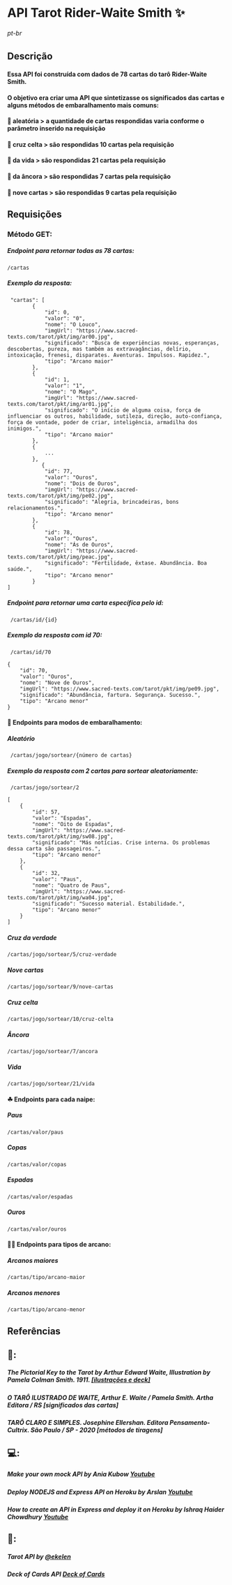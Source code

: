 # API Tarot Rider-Waite Smith ✨
###### pt-br

## Descrição
#### Essa API foi construída com dados de 78 cartas do tarô Rider-Waite Smith.
#### O objetivo era criar uma API que sintetizasse os significados das cartas e alguns métodos de embaralhamento mais comuns:
#### 🔮 aleatória >  a quantidade de cartas respondidas varia conforme o parâmetro inserido na requisição
#### 🔮 cruz celta > são respondidas 10 cartas pela requisição
#### 🔮 da vida > são respondidas 21 cartas pela requisição
#### 🔮 da âncora > são respondidas 7 cartas pela requisição
#### 🔮 nove cartas > são respondidas 9 cartas pela requisição

## Requisições
### Método GET:
##### Endpoint para retornar todas as 78 cartas:
``` /cartas ``` 

##### Exemplo da resposta:
```    
 "cartas": [
        {
            "id": 0,
            "valor": "0",
            "nome": "O Louco",
            "imgUrl": "https://www.sacred-texts.com/tarot/pkt/img/ar00.jpg",
            "significado": "Busca de experiências novas, esperanças, descobertas, pureza, mas também as extravagâncias, delírio, intoxicação, frenesi, disparates. Aventuras. Impulsos. Rapidez.",
            "tipo": "Arcano maior"
        },
        {
            "id": 1,
            "valor": "1",
            "nome": "O Mago",
            "imgUrl": "https://www.sacred-texts.com/tarot/pkt/img/ar01.jpg",
            "significado": "O início de alguma coisa, força de influenciar os outros, habilidade, sutileza, direção, auto-confiança, força de vontade, poder de criar, inteligência, armadilha dos inimigos.",
            "tipo": "Arcano maior"
        },
        {
            ...
        },
           {
            "id": 77,
            "valor": "Ouros",
            "nome": "Dois de Ouros",
            "imgUrl": "https://www.sacred-texts.com/tarot/pkt/img/pe02.jpg",
            "significado": "Alegria, brincadeiras, bons relacionamentos.",
            "tipo": "Arcano menor"
        },
        {
            "id": 78,
            "valor": "Ouros",
            "nome": "Ás de Ouros",
            "imgUrl": "https://www.sacred-texts.com/tarot/pkt/img/peac.jpg",
            "significado": "Fertilidade, êxtase. Abundância. Boa saúde.",
            "tipo": "Arcano menor"
        }
]
```
##### Endpoint para retornar uma carta específica pelo id:
``` /cartas/id/{id}``` 
##### Exemplo da resposta com id 70:
``` /cartas/id/70``` 
``` 
{
    "id": 70,
    "valor": "Ouros",
    "nome": "Nove de Ouros",
    "imgUrl": "https://www.sacred-texts.com/tarot/pkt/img/pe09.jpg",
    "significado": "Abundância, fartura. Segurança. Sucesso.",
    "tipo": "Arcano menor"
}
```

#### 🎲 Endpoints para modos de embaralhamento:
##### Aleatório 
``` /cartas/jogo/sortear/{número de cartas}``` 
##### Exemplo da resposta com 2 cartas para sortear aleatoriamente:
``` /cartas/jogo/sortear/2``` 
```
[
    {
        "id": 57,
        "valor": "Espadas",
        "nome": "Oito de Espadas",
        "imgUrl": "https://www.sacred-texts.com/tarot/pkt/img/sw08.jpg",
        "significado": "Más notícias. Crise interna. Os problemas dessa carta são passageiros.",
        "tipo": "Arcano menor"
    },
    {
        "id": 32,
        "valor": "Paus",
        "nome": "Quatro de Paus",
        "imgUrl": "https://www.sacred-texts.com/tarot/pkt/img/wa04.jpg",
        "significado": "Sucesso material. Estabilidade.",
        "tipo": "Arcano menor"
    }
]
```
##### Cruz da verdade
```/cartas/jogo/sortear/5/cruz-verdade```
##### Nove cartas
```/cartas/jogo/sortear/9/nove-cartas```
##### Cruz celta
```/cartas/jogo/sortear/10/cruz-celta```
##### Âncora
```/cartas/jogo/sortear/7/ancora```
##### Vida
```/cartas/jogo/sortear/21/vida```

#### ☘ Endpoints para cada naipe:
##### Paus
```/cartas/valor/paus```
##### Copas
```/cartas/valor/copas```
##### Espadas
```/cartas/valor/espadas```
##### Ouros
```/cartas/valor/ouros```


#### 🧙‍♀️ Endpoints para tipos de arcano:
##### Arcanos maiores
```/cartas/tipo/arcano-maior```
##### Arcanos menores
```/cartas/tipo/arcano-menor```

## Referências 
## 📖:
##### The Pictorial Key to the Tarot by Arthur Edward Waite, Illustration by Pamela Colman Smith. 1911. [[ilustrações e deck]](https://www.sacred-texts.com/tarot/pkt/index.htm/)
##### O TARÔ ILUSTRADO DE WAITE, Arthur E. Waite / Pamela Smith. Artha Editora / RS [significados das cartas]
##### TARÔ CLARO E SIMPLES. Josephine Ellershan. Editora Pensamento-Cultrix. São Paulo / SP - 2020 [métodos de tiragens]
## 💻:
##### Make your own mock API by Ania Kubow [Youtube](https://https://youtu.be/FLnxgSZ0DG4) 
##### Deploy NODEJS and Express API on Heroku by Arslan [Youtube](https://youtu.be/72DYDMP09MM)
##### How to create an API in Express and deploy it on Heroku by Ishraq Haider Chowdhury [Youtube](https://youtu.be/SWbUTOmT-gg)
## 🐙:
##### Tarot API by [@ekelen](https://rws-cards-api.herokuapp.com/)
##### Deck of Cards API [Deck of Cards](https://github.com/crobertsbmw/deckofcards)
